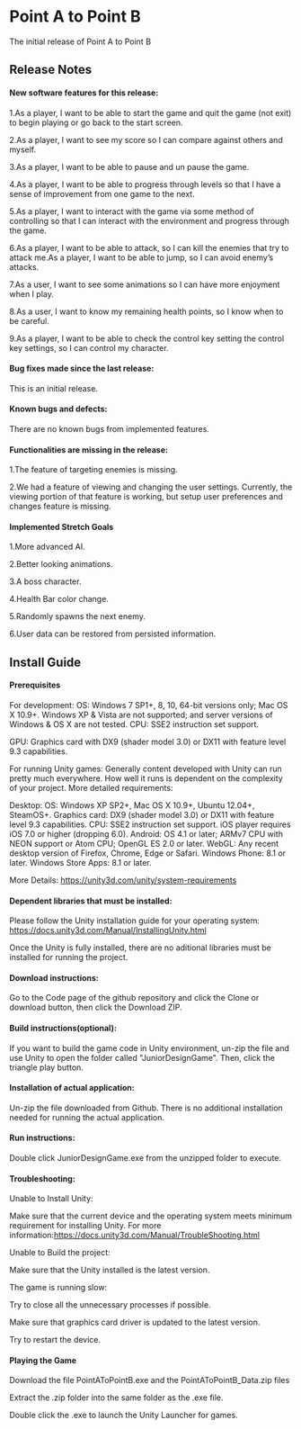 # Point A to Point B

The initial release of Point A to Point B

## Release Notes

#### New software features for this release:

1.As a player, I want to be able to start the game and quit the game (not exit) to begin playing or go back to the start screen.

2.As a player, I want to see my score so I can compare against others and myself.

3.As a player, I want to be able to pause and un pause the game.

4.As a player, I want to be able to progress through levels so that I have a sense of improvement from one game to the next.

5.As a player, I want to interact with the game via some method of controlling so that I can interact with the environment and progress through the game.

6.As a player, I want to be able to attack, so I can kill the enemies that try to attack me.As a player, I want to be able to jump, so I can avoid enemy’s attacks.

7.As a user, I want to see some animations so I can have more enjoyment when I play. 

8.As a user, I want to know my remaining health points, so I know when to be careful.
 
9.As a player, I want to be able to check the
control key setting the control key settings, so I can control my character.

#### Bug fixes made since the last release:

This is an initial release.

#### Known bugs and defects: 

There are no known bugs from implemented features.

#### Functionalities are missing in the release:
1.The feature of targeting enemies is missing.
 
2.We had a feature of viewing and changing the user settings. Currently, the viewing portion of that feature is working, but setup user preferences and changes feature is missing.

#### Implemented Stretch Goals

1.More advanced AI.

2.Better looking animations.

3.A boss character.

4.Health Bar color change.

5.Randomly spawns the next enemy.

6.User data can be restored from persisted information.

## Install Guide

#### Prerequisites

For development:
OS: Windows 7 SP1+, 8, 10, 64-bit versions only; Mac OS X 10.9+.
Windows XP & Vista are not supported; and server versions of Windows & OS X are not tested.
CPU: SSE2 instruction set support.

GPU: Graphics card with DX9 (shader model 3.0) or DX11 with feature level 9.3 capabilities.

For running Unity games:
Generally content developed with Unity can run pretty much everywhere. How well it runs is dependent on the complexity of your project. More detailed requirements:

Desktop:
OS: Windows XP SP2+, Mac OS X 10.9+, Ubuntu 12.04+, SteamOS+.
Graphics card: DX9 (shader model 3.0) or DX11 with feature level 9.3 capabilities.
CPU: SSE2 instruction set support.
iOS player requires iOS 7.0 or higher (dropping 6.0).
Android: OS 4.1 or later; ARMv7 CPU with NEON support or Atom CPU; OpenGL ES 2.0 or later.
WebGL: Any recent desktop version of Firefox, Chrome, Edge or Safari.
Windows Phone: 8.1 or later.
Windows Store Apps: 8.1 or later.

More Details: https://unity3d.com/unity/system-requirements
#### Dependent libraries that must be installed:

Please follow the Unity installation guide for your operating system: https://docs.unity3d.com/Manual/InstallingUnity.html

Once the Unity is fully installed, there are no aditional libraries must be installed for running the project.
 
#### Download instructions:

Go to the Code page of the github repository and click the Clone or download button, then click the Download ZIP.

#### Build instructions(optional):
If you want to build the game code in Unity environment, un-zip the file and use Unity to open the folder called "JuniorDesignGame". Then, click the triangle play button.

#### Installation of actual application: 
Un-zip the file downloaded from Github. There is no additional installation needed for running the actual application.

#### Run instructions:
Double click JuniorDesignGame.exe from the unzipped folder to execute.
#### Troubleshooting:

Unable to Install Unity:

Make sure that the current device and the operating system meets minimum requirement for installing Unity. For more information:https://docs.unity3d.com/Manual/TroubleShooting.html

Unable to Build the project:

Make sure that the Unity installed is the latest version.

The game is running slow:

Try to close all the unnecessary processes if possible.

Make sure that graphics card driver is updated to the latest version.

Try to restart the device.





#### Playing the Game

Download the file PointAToPointB.exe and the PointAToPointB_Data.zip files

Extract the .zip folder into the same folder as the .exe file.

Double click the .exe to launch the Unity Launcher for games.

